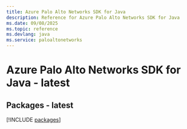 ```yaml
---
title: Azure Palo Alto Networks SDK for Java
description: Reference for Azure Palo Alto Networks SDK for Java
ms.date: 09/08/2025
ms.topic: reference
ms.devlang: java
ms.service: paloaltonetworks
---
```

# Azure Palo Alto Networks SDK for Java - latest
## Packages - latest
[!INCLUDE [packages](palo-alto-networks-index.md)]